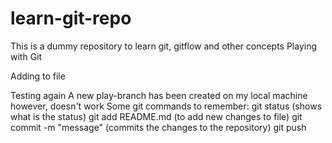 # learn-git-repo
This is a dummy repository to learn git, gitflow and other concepts
Playing with Git 

Adding to file

Testing again
A new play-branch has been created on my local machine however, doesn't work
Some git commands to remember:
git status (shows what is the status)
git add README.md (to add new changes to file)
git commit -m "message" (commits the changes to the repository)
git push 